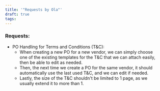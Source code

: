 ```yaml
---
title: '"Requests by Ola"'
draft: true
tags:
---
```

### Requests:

- PO Handling for Terms and Conditions (T&C):
	- When creating a new PO for a new vendor, we can simply choose one of the existing templates for the T&C that we can attach easily, then be able to edit as needed.
	- Then, the next time we create a PO for the same vendor, it should automatically use the last used T&C, and we can edit if needed.
	- Lastly, the size of the T&C shouldn't be limited to 1 page, as we usually extend it to more than 1.

